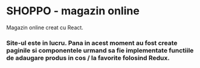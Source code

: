 # SHOPPO - magazin online

Magazin online creat cu React.

### Site-ul este in lucru. Pana in acest moment au fost create paginile si componentele urmand sa fie implementate functiile de adaugare produs in cos / la favorite folosind Redux.



